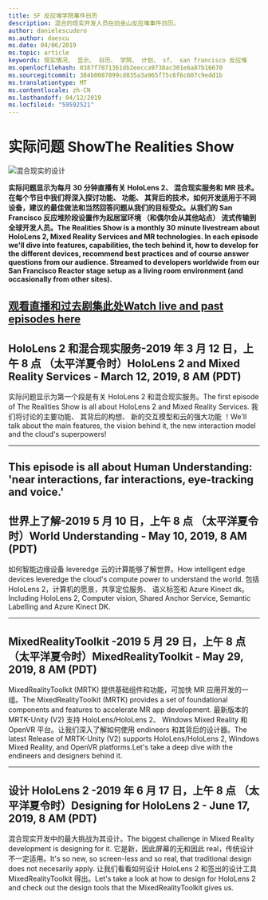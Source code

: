 ```yaml
---
title: SF 反应堆学院事件日历
description: 混合的现实开发人员在旧金山反应堆事件日历。
author: danielescudero
ms.author: daescu
ms.date: 04/06/2019
ms.topic: article
keywords: 现实情况、 显示、 日历、 学院、 计划、 sf、 san francisco 反应堆
ms.openlocfilehash: 0387f7871361db2eecca9738ac301e6a87b16670
ms.sourcegitcommit: 384b0087899cd835a3a965f75c6f6c607c9edd1b
ms.translationtype: MT
ms.contentlocale: zh-CN
ms.lasthandoff: 04/12/2019
ms.locfileid: "59592521"
---
```

# <a name="the-realities-show"></a><span data-ttu-id="911c6-104">实际问题 Show</span><span class="sxs-lookup"><span data-stu-id="911c6-104">The Realities Show</span></span>
![混合现实的设计](images/therealitiesshow.jpg)

<span data-ttu-id="911c6-106">**实际问题显示为每月 30 分钟直播有关 HoloLens 2、 混合现实服务和 MR 技术。在每个节目中我们将深入探讨功能、 功能、 其背后的技术，如何开发适用于不同设备，建议的最佳做法和当然回答问题从我们的目标受众。从我们的 San Francisco 反应堆阶段设置作为起居室环境 （和偶尔会从其他站点） 流式传输到全球开发人员。**</span><span class="sxs-lookup"><span data-stu-id="911c6-106">**The Realities Show is a monthly 30 minute livestream about HoloLens 2, Mixed Reality Services and MR technologies. In each episode we'll dive into features, capabilities, the tech behind it, how to develop for the different devices, recommend best practices and of course answer questions from our audience. Streamed to developers worldwide from our San Francisco Reactor stage setup as a living room environment (and occasionally from other sites).**</span></span>

<a name="watch-live-and-past-episodes-herehttpakamstrs"></a><span data-ttu-id="911c6-107">**[观看直播和过去剧集此处](http://aka.ms/trs)**</span><span class="sxs-lookup"><span data-stu-id="911c6-107">**[Watch live and past episodes here](http://aka.ms/trs)**</span></span>
---

## <a name="hololens-2-and-mixed-reality-services---march-12-2019-8-am-pdt"></a><span data-ttu-id="911c6-108">**HoloLens 2 和混合现实服务**-2019 年 3 月 12 日，上午 8 点 （太平洋夏令时）</span><span class="sxs-lookup"><span data-stu-id="911c6-108">**HoloLens 2 and Mixed Reality Services** - March 12, 2019, 8 AM (PDT)</span></span>
<span data-ttu-id="911c6-109">实际问题显示为第一个段是有关 HoloLens 2 和混合现实服务。</span><span class="sxs-lookup"><span data-stu-id="911c6-109">The first episode of The Realities Show is all about HoloLens 2 and Mixed Reality Services.</span></span> <span data-ttu-id="911c6-110">我们将讨论的主要功能、 其背后的构想、 新的交互模型和云的强大功能 ！</span><span class="sxs-lookup"><span data-stu-id="911c6-110">We'll talk about the main features, the vision behind it, the new interaction model and the cloud's superpowers!</span></span>

---
This episode is all about Human Understanding: 'near interactions, far interactions, eye-tracking and voice.'
---
## <a name="world-understanding---may-10-2019-8-am-pdt"></a><span data-ttu-id="911c6-111">**世界上了解**-2019 5 月 10 日，上午 8 点 （太平洋夏令时）</span><span class="sxs-lookup"><span data-stu-id="911c6-111">**World Understanding** - May 10, 2019, 8 AM (PDT)</span></span>
<span data-ttu-id="911c6-112">如何智能边缘设备 leveredge 云的计算能够了解世界。</span><span class="sxs-lookup"><span data-stu-id="911c6-112">How intelligent edge devices leveredge the cloud's compute power to understand the world.</span></span> <span data-ttu-id="911c6-113">包括 HoloLens 2，计算机的愿景，共享定位服务、 语义标签和 Azure Kinect dk。</span><span class="sxs-lookup"><span data-stu-id="911c6-113">Including HoloLens 2, Computer vision, Shared Anchor Service, Semantic Labelling and Azure Kinect DK.</span></span>

---
## <a name="mixedrealitytoolkit---may-29-2019-8-am-pdt"></a><span data-ttu-id="911c6-114">**MixedRealityToolkit** -2019 5 月 29 日，上午 8 点 （太平洋夏令时）</span><span class="sxs-lookup"><span data-stu-id="911c6-114">**MixedRealityToolkit** - May 29, 2019, 8 AM (PDT)</span></span>
<span data-ttu-id="911c6-115">MixedRealityToolkit (MRTK) 提供基础组件和功能，可加快 MR 应用开发的一组。</span><span class="sxs-lookup"><span data-stu-id="911c6-115">The MixedRealityToolkit (MRTK) provides a set of foundational components and features to accelerate MR app development.</span></span> <span data-ttu-id="911c6-116">最新版本的 MRTK-Unity (V2) 支持 HoloLens/HoloLens 2、 Windows Mixed Reality 和 OpenVR 平台。让我们深入了解如何使用 endineers 和其背后的设计器。</span><span class="sxs-lookup"><span data-stu-id="911c6-116">The latest Release of MRTK-Unity (V2) supports HoloLens/HoloLens 2, Windows Mixed Reality, and OpenVR platforms.Let's take a deep dive with the endineers and designers behind it.</span></span>

---
## <a name="designing-for-hololens-2---june-17-2019-8-am-pdt"></a><span data-ttu-id="911c6-117">**设计 HoloLens 2** -2019 年 6 月 17 日，上午 8 点 （太平洋夏令时）</span><span class="sxs-lookup"><span data-stu-id="911c6-117">**Designing for HoloLens 2** - June 17, 2019, 8 AM (PDT)</span></span>
<span data-ttu-id="911c6-118">混合现实开发中的最大挑战为其设计。</span><span class="sxs-lookup"><span data-stu-id="911c6-118">The biggest challenge in Mixed Reality development is designing for it.</span></span> <span data-ttu-id="911c6-119">它是新，因此屏幕的无和因此 real，传统设计不一定适用。</span><span class="sxs-lookup"><span data-stu-id="911c6-119">It's so new, so screen-less and so real, that traditional design does not necesarily apply.</span></span> <span data-ttu-id="911c6-120">让我们看看如何设计 HoloLens 2 和签出的设计工具 MixedRealityToolkit 得出。</span><span class="sxs-lookup"><span data-stu-id="911c6-120">Let's take a look at how to design for HoloLens 2 and check out the design tools that the MixedRealityToolkit gives us.</span></span>


